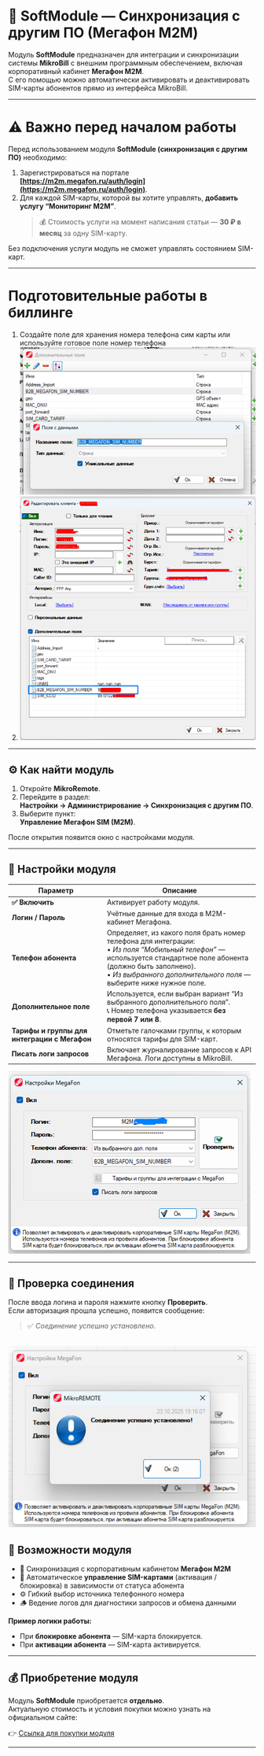 
# 🧩 SoftModule — Синхронизация с другим ПО (Мегафон M2M)

Модуль **SoftModule** предназначен для интеграции и синхронизации системы **MikroBill** с внешним программным обеспечением, включая корпоративный кабинет **Мегафон M2M**.  
С его помощью можно автоматически активировать и деактивировать SIM-карты абонентов прямо из интерфейса MikroBill.

---

# ⚠️ Важно перед началом работы

Перед использованием модуля **SoftModule (синхронизация с другим ПО)** необходимо:

1. Зарегистрироваться на портале **[https://m2m.megafon.ru/auth/login](https://m2m.megafon.ru/auth/login)**.  
2. Для каждой SIM-карты, которой вы хотите управлять, **добавить услугу “Мониторинг М2М”**.  
   > 💰 Стоимость услуги на момент написания статьи — **30 ₽ в месяц** за одну SIM-карту.

Без подключения услуги модуль не сможет управлять состоянием SIM-карт.

---
 # Подготовительные работы в биллинге

 1. Создайте поле для хранения номера телефона сим карты или используйте готовое поле номер телефона ![Пример поля](attachments/media/softmodule/softmod1.png)
 2. ![Пример поля в списке](attachments/media/softmodule/softmod2.png)

---

## ⚙️ Как найти модуль

1. Откройте **MikroRemote**.  
2. Перейдите в раздел:  
   **Настройки → Администрирование → Синхронизация с другим ПО**.  
3. Выберите пункт:  
   **Управление Мегафон SIM (M2M)**.  

После открытия появится окно с настройками модуля.

---

## 🔧 Настройки модуля

| Параметр | Описание |
|-----------|-----------|
| **✅ Включить** | Активирует работу модуля. |
| **Логин / Пароль** | Учётные данные для входа в M2M-кабинет Мегафона. |
| **Телефон абонента** | Определяет, из какого поля брать номер телефона для интеграции: <br>• *Из поля “Мобильный телефон”* — используется стандартное поле абонента (должно быть заполнено). <br>• *Из выбранного дополнительного поля* — выберите ниже нужное поле. |
| **Дополнительное поле** | Используется, если выбран вариант “Из выбранного дополнительного поля”. <br>📞 Номер телефона указывается **без первой 7 или 8**. |
| **Тарифы и группы для интеграции с Мегафон** | Отметьте галочками группы, к которым относятся тарифы для SIM-карт. |
| **Писать логи запросов** | Включает журналирование запросов к API Мегафона. Логи доступны в MikroBill. |


![Пример настройки модуля](attachments/media/softmodule/softmod3.png)

---

## 🧪 Проверка соединения

После ввода логина и пароля нажмите кнопку **Проверить**.  
Если авторизация прошла успешно, появится сообщение:

> ✅ *Соединение успешно установлено.*

![Проверка соединения](attachments/media/softmodule/softmod4.png)
---

## 📡 Возможности модуля

- 🔄 Синхронизация с корпоративным кабинетом **Мегафон M2M**  
- 📱 Автоматическое **управление SIM-картами** (активация / блокировка) в зависимости от статуса абонента  
- ⚙️ Гибкий выбор источника телефонного номера  
- 🪵 Ведение логов для диагностики запросов и обмена данными  

**Пример логики работы:**
- При **блокировке абонента** — SIM-карта блокируется.  
- При **активации абонента** — SIM-карта активируется.  

---

## 💰 Приобретение модуля

Модуль **SoftModule** приобретается **отдельно**.  
Актуальную стоимость и условия покупки можно узнать на официальном сайте:

👉 [Ссылка для покупки модуля](https://mikro-bill.com/buy)

---


